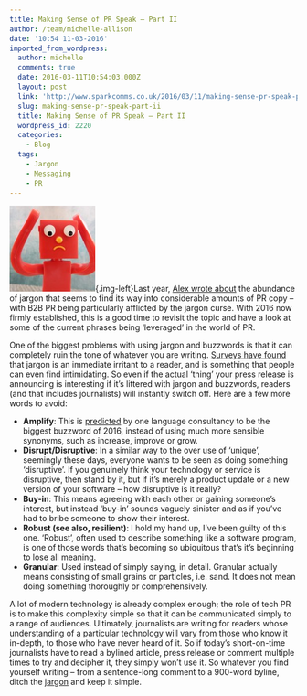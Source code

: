```yaml
---
title: Making Sense of PR Speak – Part II
author: /team/michelle-allison
date: '10:54 11-03-2016'
imported_from_wordpress:
  author: michelle
  comments: true
  date: 2016-03-11T10:54:03.000Z
  layout: post
  link: 'http://www.sparkcomms.co.uk/2016/03/11/making-sense-pr-speak-part-ii/'
  slug: making-sense-pr-speak-part-ii
  title: Making Sense of PR Speak – Part II
  wordpress_id: 2220
  categories:
    - Blog
  tags:
    - Jargon
    - Messaging
    - PR
---
```


![confusion](confusion-150x150.jpg){.img-left}Last year, [Alex wrote about](http://www.sparkcomms.co.uk/2015/08/06/making-sense-pr-speak/) the abundance of jargon that seems to find its way into considerable amounts of PR copy – with B2B PR being particularly afflicted by the jargon curse. With 2016 now firmly established, this is a good time to revisit the topic and have a look at some of the current phrases being ‘leveraged’ in the world of PR.

One of the biggest problems with using jargon and buzzwords is that it can completely ruin the tone of whatever you are writing. [Surveys have found](http://theconversation.com/translated-the-baffling-world-of-business-jargon-52795) that jargon is an immediate irritant to a reader, and is something that people can even find intimidating. So even if the actual ‘thing’ your press release is announcing is interesting if it’s littered with jargon and buzzwords, readers (and that includes journalists) will instantly switch off. Here are a few more words to avoid:

  * **Amplify**: This is [predicted](http://www.telegraph.co.uk/finance/newsbysector/banksandfinance/12083283/The-business-jargon-that-will-invade-the-City-in-2016.html) by one language consultancy to be the biggest buzzword of 2016, instead of using much more sensible synonyms, such as increase, improve or grow.
  * **Disrupt/Disruptive**: In a similar way to the over use of ‘unique’, seemingly these days, everyone wants to be seen as doing something ‘disruptive’. If you genuinely think your technology or service is disruptive, then stand by it, but if it’s merely a product update or a new version of your software – how disruptive is it really?
  * **Buy-in**: This means agreeing with each other or gaining someone’s interest, but instead ‘buy-in’ sounds vaguely sinister and as if you’ve had to bribe someone to show their interest.
  * **Robust (see also, resilient)**: I hold my hand up, I’ve been guilty of this one. ‘Robust’, often used to describe something like a software program, is one of those words that’s becoming so ubiquitous that’s it’s beginning to lose all meaning.
  * **Granular**: Used instead of simply saying, in detail. Granular actually means consisting of small grains or particles, i.e. sand. It does not mean doing something thoroughly or comprehensively.

A lot of modern technology is already complex enough; the role of tech PR is to make this complexity simple so that it can be communicated simply to a range of audiences. Ultimately, journalists are writing for readers whose understanding of a particular technology will vary from those who know it in-depth, to those who have never heard of it. So if today’s short-on-time journalists have to read a bylined article, press release or comment multiple times to try and decipher it, they simply won’t use it. So whatever you find yourself writing – from a sentence-long comment to a 900-word byline, ditch the [jargon](http://projects.wsj.com/buzzwords2014/#p=3%7C12%7C37%7C%7C2%7C0%7C1) and keep it simple.

